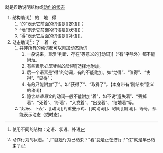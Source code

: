 就是帮助说明结构或<u>动作的状态</u>
1. 结构助词[^1]：的　地　得
	1. “的”表示它前面的词语是[[定语]]；
	2. “地”表示它前面的词语是[[状语]]；
	3. “得”表示它后面的词语是[[补语]]。
2. 动态助词[^2]：了　着　过
	1. 并非所有的动词都可以附加动态助词
		1. 一般说来，表示“判断、存在”等意义的[[动词]]（“有”字除外）都不能附加。
		2. 有些表示*心理活动的动词*有选择地附加。
		3. 后一个语素是“得”的动词，有的不能附加。如“觉得”、“值得”、“使得”、“显得”；
		4. 有的只能附加“了”。如“获得了”、“取得了”。【本身带有“刚结束”意义的动词】
		5. 隐含*结束意义*的动词一般不能附加“着”，如不说“遗失着”、“丢掉着”、“死着”、“断着”、“入党着”、“出现着”、“结婚着”等。
	2. “起来、下去”、[[动词]]的重叠形式、[[助动词]]、时间[[副词]]、等等，都能表示动态（或时态）。

[^1]: 使用不同的结构：定语、状语、补语
[^2]: 动作行为的状态。“了”就是行为已结束？“着”就是正在进行？“过”就是早已结束？